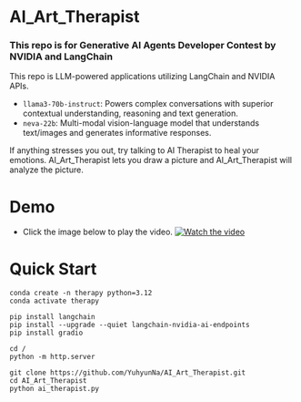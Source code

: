 # AI_Art_Therapist

### This repo is for Generative AI Agents Developer Contest by NVIDIA and LangChain

This repo is LLM-powered applications utilizing LangChain and NVIDIA APIs.

- `llama3-70b-instruct`: Powers complex conversations with superior contextual understanding, reasoning and text generation.
- `neva-22b`: Multi-modal vision-language model that understands text/images and generates informative responses.

If anything stresses you out, try talking to AI Therapist to heal your emotions.
AI_Art_Therapist lets you draw a picture and AI_Art_Therapist will analyze the picture.


# Demo
- Click the image below to play the video.
[![Watch the video](https://github.com/YuhyunNa/AI_Art_Therapist/assets/82826442/ad3a4373-f861-4cfe-bc28-87ec53f02c0c)](https://youtu.be/MjL734oDiKY?si=pyHSDN92rEyTuqlB)


# Quick Start
```
conda create -n therapy python=3.12
conda activate therapy

pip install langchain
pip install --upgrade --quiet langchain-nvidia-ai-endpoints
pip install gradio
```

```
cd /
python -m http.server
```

```
git clone https://github.com/YuhyunNa/AI_Art_Therapist.git
cd AI_Art_Therapist
python ai_therapist.py 
```
